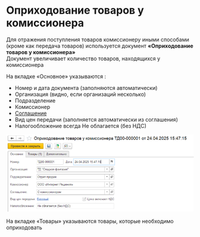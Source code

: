 # Оприходование товаров у комиссионера

Для отражения поступления товаров комиссионеру иными способами (кроме как передача товаров) используется документ **«Оприходование товаров у комиссионера»**    
Документ увеличивает количество товаров, находящихся у комиссионера

На вкладке «Основное» указываются : 
- Номер и дата документа (заполняются автоматически)
- Организация (видно, если организаций несколько)
- Подразделение
- Комиссионер
- [Соглашение](../Settings/Settings.md)
- Вид цен передачи (заполняется автоматически из соглашения)
- Налогообложение всегда Не облагается (без НДС)

[![1]][1]

На вкладке «Товары» указываются товары, которые необходимо оприходовать

[1]: 1.png